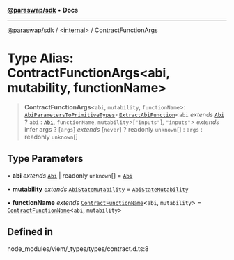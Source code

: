 [**@paraswap/sdk**](../../README.md) • **Docs**

***

[@paraswap/sdk](../../globals.md) / [\<internal\>](../README.md) / ContractFunctionArgs

# Type Alias: ContractFunctionArgs\<abi, mutability, functionName\>

> **ContractFunctionArgs**\<`abi`, `mutability`, `functionName`\>: [`AbiParametersToPrimitiveTypes`](AbiParametersToPrimitiveTypes.md)\<[`ExtractAbiFunction`](ExtractAbiFunction.md)\<`abi` *extends* [`Abi`](Abi.md) ? `abi` : [`Abi`](Abi.md), `functionName`, `mutability`\>\[`"inputs"`\], `"inputs"`\> *extends* infer args ? [`args`] *extends* [`never`] ? readonly `unknown`[] : `args` : readonly `unknown`[]

## Type Parameters

• **abi** *extends* [`Abi`](Abi.md) \| readonly `unknown`[] = [`Abi`](Abi.md)

• **mutability** *extends* [`AbiStateMutability`](AbiStateMutability.md) = [`AbiStateMutability`](AbiStateMutability.md)

• **functionName** *extends* [`ContractFunctionName`](ContractFunctionName.md)\<`abi`, `mutability`\> = [`ContractFunctionName`](ContractFunctionName.md)\<`abi`, `mutability`\>

## Defined in

node\_modules/viem/\_types/types/contract.d.ts:8
